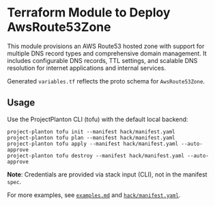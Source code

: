 # Terraform Module to Deploy AwsRoute53Zone

This module provisions an AWS Route53 hosted zone with support for multiple DNS record types and comprehensive domain management.
It includes configurable DNS records, TTL settings, and scalable DNS resolution for internet applications and internal services.

Generated `variables.tf` reflects the proto schema for `AwsRoute53Zone`.

## Usage

Use the ProjectPlanton CLI (tofu) with the default local backend:

```shell
project-planton tofu init --manifest hack/manifest.yaml
project-planton tofu plan --manifest hack/manifest.yaml
project-planton tofu apply --manifest hack/manifest.yaml --auto-approve
project-planton tofu destroy --manifest hack/manifest.yaml --auto-approve
```

**Note**: Credentials are provided via stack input (CLI), not in the manifest `spec`.

For more examples, see [`examples.md`](./examples.md) and [`hack/manifest.yaml`](../hack/manifest.yaml).
